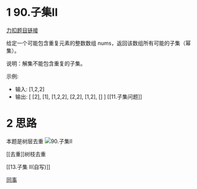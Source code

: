 # 1 90.子集II

[力扣题目链接](https://leetcode-cn.com/problems/subsets-ii/)

给定一个可能包含重复元素的整数数组 nums，返回该数组所有可能的子集（幂集）。

说明：解集不能包含重复的子集。

示例:

-   输入: [1,2,2]
-   输出: [ [2], [1], [1,2,2], [2,2], [1,2], [] ]
[[11.子集问题]]
# 2 思路
本题是树层去重
![90.子集II](https://img-blog.csdnimg.cn/20201124195411977.png)

[[去重]]树枝去重


[[13.子集 II(自写)]]


[同事](obsidian://advanced-uri?vault=Documents&filepath=%25E6%2580%25BB%25E9%259B%2586%252F%25E9%259B%25B6%25E6%2595%25A3%25E7%25AC%2594%25E8%25AE%25B0%252FTCP%25E9%2580%259A%25E4%25BF%25A1%25E5%25B9%25B6%25E5%258F%2591.md)
